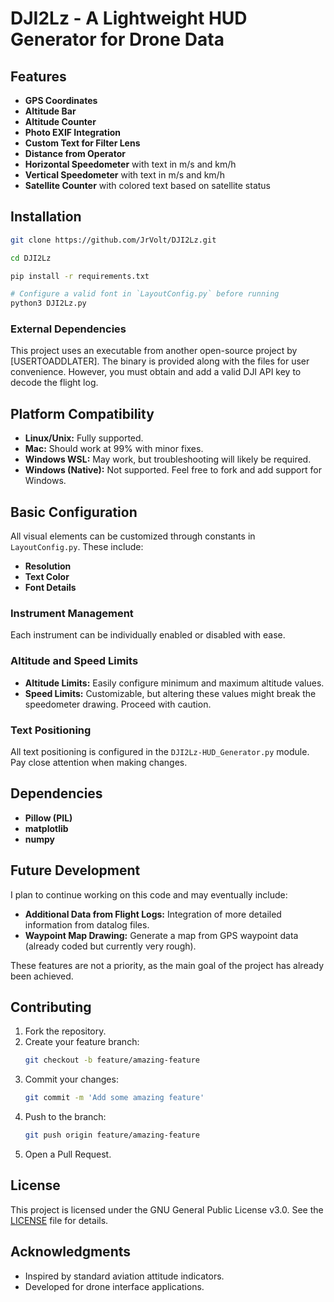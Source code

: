# DJI2Lz - A Lightweight HUD Generator for Drone Data

## Features

- **GPS Coordinates**
- **Altitude Bar**
- **Altitude Counter**
- **Photo EXIF Integration**
- **Custom Text for Filter Lens**
- **Distance from Operator**
- **Horizontal Speedometer** with text in m/s and km/h
- **Vertical Speedometer** with text in m/s and km/h
- **Satellite Counter** with colored text based on satellite status

## Installation

```bash
git clone https://github.com/JrVolt/DJI2Lz.git

cd DJI2Lz

pip install -r requirements.txt

# Configure a valid font in `LayoutConfig.py` before running
python3 DJI2Lz.py
```

### External Dependencies

This project uses an executable from another open-source project by [USERTOADDLATER]. The binary is provided along with the files for user convenience. However, you must obtain and add a valid DJI API key to decode the flight log.

## Platform Compatibility

- **Linux/Unix:** Fully supported.
- **Mac:** Should work at 99% with minor fixes.
- **Windows WSL:** May work, but troubleshooting will likely be required.
- **Windows (Native):** Not supported. Feel free to fork and add support for Windows.

## Basic Configuration

All visual elements can be customized through constants in `LayoutConfig.py`. These include:
- **Resolution**
- **Text Color**
- **Font Details**

### Instrument Management
Each instrument can be individually enabled or disabled with ease.

### Altitude and Speed Limits
- **Altitude Limits:** Easily configure minimum and maximum altitude values.
- **Speed Limits:** Customizable, but altering these values might break the speedometer drawing. Proceed with caution.

### Text Positioning
All text positioning is configured in the `DJI2Lz-HUD_Generator.py` module. Pay close attention when making changes.

## Dependencies

- **Pillow (PIL)**
- **matplotlib**
- **numpy**

## Future Development

I plan to continue working on this code and may eventually include:
- **Additional Data from Flight Logs:** Integration of more detailed information from datalog files.
- **Waypoint Map Drawing:** Generate a map from GPS waypoint data (already coded but currently very rough).

These features are not a priority, as the main goal of the project has already been achieved.

## Contributing

1. Fork the repository.
2. Create your feature branch:
   ```bash
   git checkout -b feature/amazing-feature
   ```
3. Commit your changes:
   ```bash
   git commit -m 'Add some amazing feature'
   ```
4. Push to the branch:
   ```bash
   git push origin feature/amazing-feature
   ```
5. Open a Pull Request.

## License

This project is licensed under the GNU General Public License v3.0. See the [LICENSE](LICENSE) file for details.

## Acknowledgments

- Inspired by standard aviation attitude indicators.
- Developed for drone interface applications.
